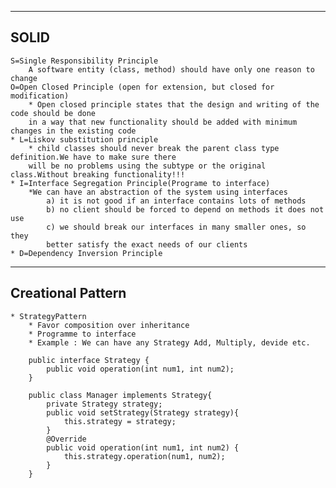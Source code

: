 -----
SOLID
----- 
	S=Single Responsibility Principle
		A software entity (class, method) should have only one reason to change
	O=Open Closed Principle (open for extension, but closed for modification)
		* Open closed principle states that the design and writing of the code should be done
		in a way that new functionality should be added with minimum changes in the existing code
	* L=Liskov substitution principle
		* child classes should never break the parent class type definition.We have to make sure there 
		will be no problems using the subtype or the original class.Without breaking functionality!!!
	* I=Interface Segregation Principle(Programe to interface)
		*We can have an abstraction of the system using interfaces
			a) it is not good if an interface contains lots of methods
			b) no client should be forced to depend on methods it does not use
			c) we should break our interfaces in many smaller ones, so they
			better satisfy the exact needs of our clients
	* D=Dependency Inversion Principle
	
------------------
Creational Pattern
------------------

	* StrategyPattern
		* Favor composition over inheritance
		* Programme to interface
		* Example : We can have any Strategy Add, Multiply, devide etc.
		
		public interface Strategy {
			public void operation(int num1, int num2);
		}

		public class Manager implements Strategy{
			private Strategy strategy;
			public void setStrategy(Strategy strategy){
				this.strategy = strategy;
			}
			@Override
			public void operation(int num1, int num2) {
				this.strategy.operation(num1, num2);
			}
		}
		


		